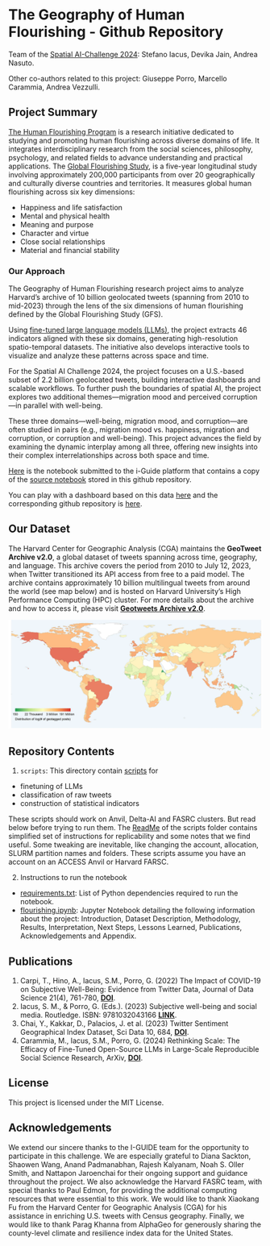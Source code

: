 # The Geography of Human Flourishing - Github Repository

Team of the [Spatial AI-Challenge 2024](https://i-guide.io/spatial-ai-challenge-2024/): Stefano Iacus, Devika Jain, Andrea Nasuto.

Other co-authors related to this project: Giuseppe Porro, Marcello Carammia, Andrea Vezzulli.

## Project Summary

[The Human Flourishing Program](https://hfh.fas.harvard.edu) is a research initiative dedicated to studying and promoting human flourishing across diverse domains of life. It integrates interdisciplinary research from the social sciences, philosophy, psychology, and related fields to advance understanding and practical applications. 
The [Global Flourishing Study](https://hfh.fas.harvard.edu/global-flourishing-study), is a five-year longitudinal study involving approximately 200,000 participants from over 20 geographically and culturally diverse countries and territories. It measures global human flourishing across six key dimensions:

- Happiness and life satisfaction
- Mental and physical health
- Meaning and purpose
- Character and virtue
- Close social relationships
- Material and financial stability

### Our Approach

The Geography of Human Flourishing research project aims to analyze Harvard’s archive of 10 billion geolocated tweets (spanning from 2010 to mid-2023) through the lens of the six dimensions of human flourishing defined by the Global Flourishing Study (GFS).

Using [fine-tuned large language models (LLMs)](https://arxiv.org/abs/2411.00890), the project extracts 46 indicators aligned with these six domains, generating high-resolution spatio-temporal datasets.  The initiative also develops interactive tools to visualize and analyze these patterns across space and time.

For the Spatial AI Challenge 2024, the project focuses on a U.S.-based subset of 2.2 billion geolocated tweets, building interactive dashboards and scalable workflows. To further push the boundaries of spatial AI, the project explores two additional themes—migration mood and perceived corruption—in parallel with well-being.

These three domains—well-being, migration mood, and corruption—are often studied in pairs (e.g., migration mood vs. happiness, migration and corruption, or corruption and well-being). This project advances the field by examining the dynamic interplay among all three, offering new insights into their complex interrelationships across both space and time.

[Here](https://platform.i-guide.io/notebooks/e870ad3a-8c19-43e1-8323-fb8c39d12898) is the notebook submitted to the i-Guide platform that contains a copy of the [source notebook](flourishing.ipynb) stored in this github repository.

You can play with a dashboard based on this data [here](https://askdataverse.shinyapps.io/FlourishingMap/) and the corresponding github repository is [here](https://github.com/siacus/flourishingmap).

## Our Dataset

The Harvard Center for Geographic Analysis (CGA) maintains the **GeoTweet Archive v2.0**, a global dataset of tweets spanning across time, geography, and language. This archive covers the period from 2010 to July 12, 2023, when Twitter transitioned its API access from free to a paid model. The archive contains approximately 10 billion multilingual tweets from around the world (see map below) and is hosted on Harvard University’s High Performance Computing (HPC) cluster. For more details about the archive and how to access it, please visit __[Geotweets Archive v2.0](https://dataverse.harvard.edu/dataset.xhtml?persistentId=doi:10.7910/DVN/3NCMB6)__.

![Geotweets.png](https://github.com/siacus/flourishing-i-challenge/blob/main/Geotweets_distribution.png)

## Repository Contents

1. ```scripts```: This directory contain [scripts](./scripts) for

* finetuning of LLMs
* classification of raw tweets
* construction of statistical indicators

These scripts should work on Anvil, Delta-AI and FASRC clusters. But read below before trying to run them. The [ReadMe](https://github.com/siacus/flourishing-i-challenge/blob/main/scripts/ReadMe.md) of the scripts folder contains simplified set of instructions for replicability and some notes that we find useful. Some tweaking are inevitable, like changing the account, allocation, SLURM partition names and folders. These scripts assume you have an account on an ACCESS Anvil or Harvard FARSC.

2. Instructions to run the notebook
* [requirements.txt](./requirements.txt): List of Python dependencies required to run the notebook.
*  [flourishing.ipynb](./flourishing.ipynb): Jupyter Notebook detailing the following information about the project: Introduction, Dataset Description, Methodology, Results, Interpretation, Next Steps, Lessons Learned, Publications, Acknowledgements and Appendix.
## Publications

1. Carpi, T., Hino, A., Iacus, S.M., Porro, G. (2022) The Impact of COVID-19 on Subjective Well-Being: Evidence from Twitter Data, Journal of Data Science 21(4), 761-780, __[DOI](https://jds-online.org/journal/JDS/article/1297/info)__.
2. Iacus, S. M., & Porro, G. (Eds.). (2023) Subjective well-being and social media. Routledge. ISBN: 9781032043166 __[LINK](https://www.routledge.com/Subjective-Well-Being-and-Social-Media/Iacus-Porro/p/book/9781032043166?srsltid=AfmBOopDDrHgFJs8bT0jeAnPVwZZfGRq9aUFL6z2fZmQxmMZEqIp9LU_)__.
3. Chai, Y., Kakkar, D., Palacios, J. et al. (2023) Twitter Sentiment Geographical Index Dataset, Sci Data 10, 684, __[DOI](https://www.nature.com/articles/s41597-023-02572-7)__.
4. Carammia, M., Iacus, S.M., Porro, G. (2024) Rethinking Scale: The Efficacy of Fine-Tuned Open-Source LLMs in Large-Scale Reproducible Social Science Research, ArXiv, __[DOI](https://arxiv.org/abs/2411.00890)__.

## License

This project is licensed under the MIT License.

## Acknowledgements

We extend our sincere thanks to the I-GUIDE team for the opportunity to participate in this challenge. We are especially grateful to Diana Sackton, Shaowen Wang, Anand Padmanabhan, Rajesh Kalyanam, Noah S. Oller Smith, and Nattapon Jaroenchai for their ongoing support and guidance throughout the project. We also acknowledge the Harvard FASRC team, with special thanks to Paul Edmon, for providing the additional computing resources that were essential to this work. We would like to thank Xiaokang Fu from the Harvard Center for Geographic Analysis (CGA) for his assistance in enriching U.S. tweets with Census geography. Finally, we would like to thank Parag Khanna from AlphaGeo for generously sharing the county-level climate and resilience index data for the United States.



